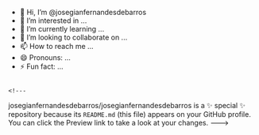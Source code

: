 - 👋 Hi, I’m @josegianfernandesdebarros
- 👀 I’m interested in ...
- 🌱 I’m currently learning ...
- 💞️ I’m looking to collaborate on ...
- 📫 How to reach me ...
- 😄 Pronouns: ...
- ⚡ Fun fact: ...

<!DOCTYPE html><html lang="en" class="h-full "><head><meta charSet="utf-8"/><meta name="viewport" content="width=device-width, initial-scale=1"/><link rel="stylesheet" href="/_next/static/css/c88eb6171b8ddd4e.css" data-precedence="next"/><link rel="stylesheet" href="/_next/static/css/34b8184022feca60.css" data-precedence="next"/><link rel="preload" as="script" fetchPriority="low" href="/_next/static/chunks/webpack-75a5c1c1609ec828.js"/><script src="/_next/static/chunks/618f8807-95089deb55b77b23.js" async=""></script><script src="/_next/static/chunks/362-4511d62d96d412ff.js" async=""></script><script src="/_next/static/chunks/main-app-e42b4e18f01b55f5.js" async=""></script><script src="/_next/static/chunks/510-76a0e6d3c2445f9a.js" async=""></script><script src="/_next/static/chunks/233-73e29a6dbe66789d.js" async=""></script><script src="/_next/static/chunks/624-b07fa05853641901.js" async=""></script><script src="/_next/static/chunks/375-38908db6e039fd7a.js" async=""></script><script src="/_next/static/chunks/78-90a9c398c75c3d31.js" async=""></script><script src="/_next/static/chunks/390-a24df0c9c83e9ea1.js" async=""></script><script src="/_next/static/chunks/949-5c62f234b0ba2562.js" async=""></script><script src="/_next/static/chunks/501-aed6456ed826bc1f.js" async=""></script><script src="/_next/static/chunks/18-6549642f0d9e76bd.js" async=""></script><script src="/_next/static/chunks/app/(browser)/layout-43ab6c1032a3a72b.js" async=""></script><script src="/_next/static/chunks/app/(browser)/%5B%5B...slug%5D%5D/page-a74eca101dcabe71.js" async=""></script><link rel="manifest" href="/manifest.json"/><meta name="theme-color" content="#ffffff"/><title>NAIG Progan IA - Conversor de Linguagens de Programação</title><link rel="manifest" href="/manifest.json" crossorigin="use-credentials"/><meta property="og:title" content="NAIG Progan IA - Conversor de Linguagens de Programação"/><meta property="og:url" content="https://websim.ai/c/EEBURYfj7ACtzp9UP"/><meta property="og:image" content="https://images.websim.ai/v1/site/EEBURYfj7ACtzp9UP/1200.jpeg"/><meta property="og:type" content="website"/><meta name="twitter:card" content="summary_large_image"/><meta name="twitter:site" content="@websim"/><meta name="twitter:title" content="NAIG Progan IA - Conversor de Linguagens de Programação"/><meta name="twitter:image" content="https://images.websim.ai/v1/site/EEBURYfj7ACtzp9UP/1200.jpeg"/><link rel="icon" href="/favicon.ico" type="image/x-icon" sizes="32x32"/><meta name="next-size-adjust"/><link rel="stylesheet" href="https://party.websim.ai/fonts.css"/><script src="/_next/static/chunks/polyfills-78c92fac7aa8fdd8.js" noModule=""></script></head><body><!--$!--><template data-dgst="BAILOUT_TO_CLIENT_SIDE_RENDERING"></template><!--/$--><script src="/_next/static/chunks/webpack-75a5c1c1609ec828.js" async=""></script><script>(self.__next_f=self.__next_f||[]).push([0]);self.__next_f.push([2,null])</script><script>self.__next_f.push([1,"1:HL[\"/_next/static/media/a34f9d1faa5f3315-s.p.woff2\",\"font\",{\"crossOrigin\":\"\",\"type\":\"font/woff2\"}]\n2:HL[\"/_next/static/css/c88eb6171b8ddd4e.css\",\"style\"]\n3:HL[\"/_next/static/css/34b8184022feca60.css\",\"style\"]\n4:I[5268,[],\"default\"]\n7:I[5276,[],\"default\"]\n9:I[3297,[],\"default\"]\nc:I[9690,[],\"default\"]\n8:[\"slug\",\"c/EEBURYfj7ACtzp9UP\",\"oc\"]\nd:[]\n0:[null,[\"$\",\"$L4\",null,{\"buildId\":\"Mwj8nhlqkmG0WECtBIC2H\",\"assetPrefix\":\"\",\"initialCanonicalUrl\":\"/c/EEBURYfj7ACtzp9UP\",\"initialTree\":[\"\",{\"children\":[\"(browser)\",{\"children\":[[\"slug\",\"c/EEBURYfj7ACtzp9UP\",\"oc\"],{\"children\":[\"__PAGE__?{\\\"slug\\\":[\\\"c\\\",\\\"EEBURYfj7ACtzp9UP\\\"]}\",{}]}]},\"$undefined\",\"$undefined\",true]}],\"initialSeedData\":[\"\",{\"children\":[\"(browser)\",{\"children\":[[\"slug\",\"c/EEBURYfj7ACtzp9UP\",\"oc\"],{\"children\":[\"__PAGE__\",{},[[\"$L5\",\"$L6\"],null],null]},[\"$\",\"$L7\",null,{\"parallelRouterKey\":\"children\",\"segmentPath\":[\"children\",\"(browser)\",\"children\",\"$8\",\"children\"],\"error\":\"$undefined\",\"errorStyles\":\"$undefined\",\"errorScripts\":\"$undefined\",\"template\":[\"$\",\"$L9\",null,{}],\"templateStyles\":\"$undefined\",\"templateScripts\":\"$undefined\",\"notFound\":\"$undefined\",\"notFoundStyles\":\"$undefined\",\"styles\":null}],null]},[\"$La\",null],null]},[\"$\",\"$L7\",null,{\"parallelRouterKey\":\"children\",\"segmentPath\":[\"children\"],\"error\":\"$undefined\",\"errorStyles\":\"$undefined\",\"errorScripts\":\"$undefined\",\"template\":[\"$\",\"$L9\",null,{}],\"templateStyles\":\"$undefined\",\"templateScripts\":\"$undefined\",\"notFound\":[[\"$\",\"title\",null,{\"children\":\"404: This page could not be found.\"}],[\"$\",\"div\",null,{\"style\":{\"fontFamily\":\"system-ui,\\\"Segoe UI\\\",Roboto,Helvetica,Arial,sans-serif,\\\"Apple Color Emoji\\\",\\\"Segoe UI Emoji\\\"\",\"height\":\"100vh\",\"textAlign\":\"center\",\"display\":\"flex\",\"flexDirection\":\"column\",\"alignItems\":\"center\",\"justifyContent\":\"center\"},\"children\":[\"$\",\"div\",null,{\"children\":[[\"$\",\"style\",null,{\"dangerouslySetInnerHTML\":{\"__html\":\"body{color:#000;background:#fff;margin:0}.next-error-h1{border-right:1px solid rgba(0,0,0,.3)}@media (prefers-color-scheme:dark){body{color:#fff;background:#000}.next-error-h1{border-right:1px solid rgba(255,255,255,.3)}}\"}}],[\"$\",\"h1\",null,{\"className\":\"next-error-h1\",\"style\":{\"display\":\"inline-block\",\"margin\":\"0 20px 0 0\",\"padding\":\"0 23px 0 0\",\"fontSize\":24,\"fontWeight\":500,\"verticalAlign\":\"top\",\"lineHeight\":\"49px\"},\"children\":\"404\"}],[\"$\",\"div\",null,{\"style\":{\"display\":\"inline-block\"},\"children\":[\"$\",\"h2\",null,{\"style\":{\"fontSize\":14,\"fontWeight\":400,\"lineHeight\":\"49px\",\"margin\":0},\"children\":\"This page could not be found.\"}]}]]}]}]],\"notFoundStyles\":[],\"styles\":[[\"$\",\"link\",\"0\",{\"rel\":\"stylesheet\",\"href\":\"/_next/static/css/c88eb6171b8ddd4e.css\",\"precedence\":\"next\",\"crossOrigin\":\"$undefined\"}],[\"$\",\"link\",\"1\",{\"rel\":\"stylesheet\",\"href\":\"/_next/static/css/34b8184022feca60.css\",\"precedence\":\"next\",\"crossOrigin\":\"$undefined\"}]]}],null],\"couldBeIntercepted\":false,\"initialHead\":[null,\"$Lb\"],\"globalErrorComponent\":\"$c\",\"missingSlots\":\"$Wd\"}]]\ne:I[2758,[\"510\",\"static/chunks/510-76a0e6d3c2445f9a.js\",\"233\",\"static/chunks/233-73e29a6dbe66789d.js\",\"624\",\"static/chunks/624-b07fa05853641901.js\",\"375\",\"static/chunks/375-38908db6e039fd7a.js\",\"78\",\"static/chunks/78-90a9c398c75c3d31.js\",\"390\",\"static/chunks/390-a24df0c9c83e9ea1.js\",\"949\",\"static/chunks/949-5c62f234b0ba2562.js\",\"501\",\"static/chunks/501-aed6456ed826bc1f.js\",\"18\",\"static/chunks/18-6549642f0d9e76bd.js\",\"573\",\"static/chunks/app/(browser)/layout-43ab6c1032a3a72b.js\"],\"PHProvider\"]\nf:I[5935,[\"510\",\"static/chunks/510-76a0e6d3c2445f9a.js\",\"233\",\"static/chunks/233-73e29a6dbe66789d.js\",\"624\",\"static/chunks/624-b07fa05853641901.js\",\"375\",\"static/chunks/375-38908db6e039fd7a.js\",\"78\",\"static/chunks/78-90a9c398c75c3d31.js\",\"390\",\"static/chunks/390-a24df0c9c83e9ea1.js\",\"949\",\"static/chunks/949-5c62f234b0ba2562.js\",\"501\",\"static/chunks/501-aed6456ed826bc1f.js\",\"18\",\"static/chunks/18-6549642f0d9e76bd.js\",\"573\",\"static/chunks/app/(browser)/layout-43ab6c1032a3a72b.js\"],\"default\"]\n10:I[7708,[\"510\",\"static/chunks/510-76a0e6d3c2445f9a.js\",\"233\",\"static/chunks/233-73e29a6dbe66789d.js\",\"624\",\"static/chunks/624-b07fa05853641901.js\",\"375\",\"static/"])</script><script>self.__next_f.push([1,"chunks/375-38908db6e039fd7a.js\",\"78\",\"static/chunks/78-90a9c398c75c3d31.js\",\"390\",\"static/chunks/390-a24df0c9c83e9ea1.js\",\"949\",\"static/chunks/949-5c62f234b0ba2562.js\",\"501\",\"static/chunks/501-aed6456ed826bc1f.js\",\"18\",\"static/chunks/18-6549642f0d9e76bd.js\",\"573\",\"static/chunks/app/(browser)/layout-43ab6c1032a3a72b.js\"],\"default\"]\n11:I[8014,[\"510\",\"static/chunks/510-76a0e6d3c2445f9a.js\",\"233\",\"static/chunks/233-73e29a6dbe66789d.js\",\"624\",\"static/chunks/624-b07fa05853641901.js\",\"375\",\"static/chunks/375-38908db6e039fd7a.js\",\"78\",\"static/chunks/78-90a9c398c75c3d31.js\",\"390\",\"static/chunks/390-a24df0c9c83e9ea1.js\",\"949\",\"static/chunks/949-5c62f234b0ba2562.js\",\"501\",\"static/chunks/501-aed6456ed826bc1f.js\",\"18\",\"static/chunks/18-6549642f0d9e76bd.js\",\"573\",\"static/chunks/app/(browser)/layout-43ab6c1032a3a72b.js\"],\"CommonProviders\"]\n12:\"$Sreact.suspense\"\n13:I[2209,[\"510\",\"static/chunks/510-76a0e6d3c2445f9a.js\",\"233\",\"static/chunks/233-73e29a6dbe66789d.js\",\"624\",\"static/chunks/624-b07fa05853641901.js\",\"375\",\"static/chunks/375-38908db6e039fd7a.js\",\"78\",\"static/chunks/78-90a9c398c75c3d31.js\",\"390\",\"static/chunks/390-a24df0c9c83e9ea1.js\",\"949\",\"static/chunks/949-5c62f234b0ba2562.js\",\"501\",\"static/chunks/501-aed6456ed826bc1f.js\",\"18\",\"static/chunks/18-6549642f0d9e76bd.js\",\"573\",\"static/chunks/app/(browser)/layout-43ab6c1032a3a72b.js\"],\"BailoutToCSR\"]\n14:I[4094,[\"510\",\"static/chunks/510-76a0e6d3c2445f9a.js\",\"233\",\"static/chunks/233-73e29a6dbe66789d.js\",\"624\",\"static/chunks/624-b07fa05853641901.js\",\"375\",\"static/chunks/375-38908db6e039fd7a.js\",\"78\",\"static/chunks/78-90a9c398c75c3d31.js\",\"390\",\"static/chunks/390-a24df0c9c83e9ea1.js\",\"949\",\"static/chunks/949-5c62f234b0ba2562.js\",\"501\",\"static/chunks/501-aed6456ed826bc1f.js\",\"18\",\"static/chunks/18-6549642f0d9e76bd.js\",\"573\",\"static/chunks/app/(browser)/layout-43ab6c1032a3a72b.js\"],\"App\",1]\na:[\"$\",\"$Le\",null,{\"children\":[\"$\",\"html\",null,{\"lang\":\"en\",\"className\":\"h-full \",\"children\":[[\"$\",\"head\",null,{\"children\":[[\"$\",\"link\",null,{\"rel\":\"stylesheet\",\"href\":\"https://party.websim.ai/fonts.css\"}],[\"$\",\"link\",null,{\"rel\":\"manifest\",\"href\":\"/manifest.json\"}],[\"$\",\"meta\",null,{\"name\":\"theme-color\",\"content\":\"#ffffff\"}]]}],[\"$\",\"body\",null,{\"children\":[[\"$\",\"$Lf\",null,{}],[\"$\",\"$L10\",null,{\"children\":[\"$\",\"$L11\",null,{\"commitSha\":\"b1a2559a40b9e139fc867a9c9b6092d9c6de9efb\",\"user\":null,\"profile\":null,\"partyOrigin\":\"https://party.websim.ai\",\"children\":[null,[\"$\",\"$12\",null,{\"fallback\":null,\"children\":[\"$\",\"$L13\",null,{\"reason\":\"next/dynamic\",\"children\":[\"$\",\"$L14\",null,{\"browser\":[\"$\",\"$L7\",null,{\"parallelRouterKey\":\"children\",\"segmentPath\":[\"children\",\"(browser)\",\"children\"],\"error\":\"$undefined\",\"errorStyles\":\"$undefined\",\"errorScripts\":\"$undefined\",\"template\":[\"$\",\"$L9\",null,{}],\"templateStyles\":\"$undefined\",\"templateScripts\":\"$undefined\",\"notFound\":[\"$\",\"p\",null,{\"children\":\"Sorry, something went wrong\"}],\"notFoundStyles\":[],\"styles\":null}]}]}]}]]}]}]]}]]}]}]\n15:I[3290,[\"510\",\"static/chunks/510-76a0e6d3c2445f9a.js\",\"233\",\"static/chunks/233-73e29a6dbe66789d.js\",\"624\",\"static/chunks/624-b07fa05853641901.js\",\"375\",\"static/chunks/375-38908db6e039fd7a.js\",\"78\",\"static/chunks/78-90a9c398c75c3d31.js\",\"390\",\"static/chunks/390-a24df0c9c83e9ea1.js\",\"501\",\"static/chunks/501-aed6456ed826bc1f.js\",\"18\",\"static/chunks/18-6549642f0d9e76bd.js\",\"202\",\"static/chunks/app/(browser)/%5B%5B...slug%5D%5D/page-a74eca101dcabe71.js\"],\"Browser\"]\n6:[\"$\",\"$L15\",\"browser\",{\"html\":\"$undefined\",\"id\":\"EEBURYfj7ACtzp9UP\",\"view_uuid\":\"ac372bc0-516b-472f-9e75-42ea4808fba2\"}]\nb:[[\"$\",\"meta\",\"0\",{\"name\":\"viewport\",\"content\":\"width=device-width, initial-scale=1\"}],[\"$\",\"meta\",\"1\",{\"charSet\":\"utf-8\"}],[\"$\",\"title\",\"2\",{\"children\":\"NAIG Progan IA - Conversor de Linguagens de Programação\"}],[\"$\",\"link\",\"3\",{\"rel\":\"manifest\",\"href\":\"/manifest.json\",\"crossOrigin\":\"use-credentials\"}],[\"$\",\"meta\",\"4\",{\"property\":\"og:title\",\"content\":\"NAIG Progan IA - Conversor de Linguagens de Programação\"}],[\"$\",\"meta\",\"5\",{\"property\":\"og:url\",\"content\":\"https://websim.ai/c/EEBURYfj7ACtzp9UP\"}],[\"$\",\"meta\",\"6\",{\"property\":\"og:image\",\"content\":\"https://ima"])</script><script>self.__next_f.push([1,"ges.websim.ai/v1/site/EEBURYfj7ACtzp9UP/1200.jpeg\"}],[\"$\",\"meta\",\"7\",{\"property\":\"og:type\",\"content\":\"website\"}],[\"$\",\"meta\",\"8\",{\"name\":\"twitter:card\",\"content\":\"summary_large_image\"}],[\"$\",\"meta\",\"9\",{\"name\":\"twitter:site\",\"content\":\"@websim\"}],[\"$\",\"meta\",\"10\",{\"name\":\"twitter:title\",\"content\":\"NAIG Progan IA - Conversor de Linguagens de Programação\"}],[\"$\",\"meta\",\"11\",{\"name\":\"twitter:image\",\"content\":\"https://images.websim.ai/v1/site/EEBURYfj7ACtzp9UP/1200.jpeg\"}],[\"$\",\"link\",\"12\",{\"rel\":\"icon\",\"href\":\"/favicon.ico\",\"type\":\"image/x-icon\",\"sizes\":\"32x32\"}],[\"$\",\"meta\",\"13\",{\"name\":\"next-size-adjust\"}]]\n5:null\n"])</script></body></html>
                                                                                                                                                                                                                                                                                                                                                                                                                                                                                                                                                                                                                                                                                                                                                                                                                                                                                                                                                                                                                                                                                                                                                                                                                                                                                                                                                                                                                                                                                                                                                                                                                                                                                                                                                                                                                                                                                                                                                                                                                                                                                                                                                                                                                                                                                                                                                                                                                                                                                                                                                                                                                                                                                                                                                                                                                                                                              <!---
josegianfernandesdebarros/josegianfernandesdebarros is a ✨ special ✨ repository because its `README.md` (this file) appears on your GitHub profile.
You can click the Preview link to take a look at your changes.
--->
